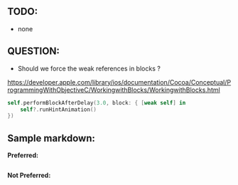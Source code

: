 ## TODO:

* none

## QUESTION:

* Should we force the weak references in blocks ?

https://developer.apple.com/library/ios/documentation/Cocoa/Conceptual/ProgrammingWithObjectiveC/WorkingwithBlocks/WorkingwithBlocks.html
```swift
self.performBlockAfterDelay(3.0, block: { [weak self] in 
	self?.runHintAnimation()
})
```

## Sample markdown:

**Preferred:**
```swift
```

**Not Preferred:**
```swift
```

